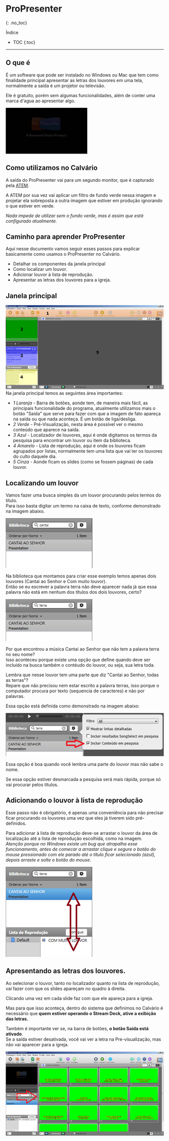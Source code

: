 # ProPresenter
{: .no_toc}

Índice
* TOC
{:toc}
---

## O que é

É um software que pode ser instalado no Windows ou Mac que tem como finalidade principal apresentar as letras dos louvores em uma tela, normalmente a saída é um projetor ou televisão.

Ele é gratuito, porém sem algumas funcionalidades, além de conter uma marca d'agua ao apresentar algo.

![Marca D'agua no ProPresenter6](marcadagua.png)

## Como utilizamos no Calvário

A saída do ProPresenter vai para um segundo monitor, que é capturado pela [ATEM](/ibcalvariotv/transmissao/equipamentos-e-programas/#atem).

A ATEM por sua vez vai aplicar um filtro de fundo verde nessa imagem e projetar ela sobreposta a outra imagem que estiver em produção ignorando o que estiver em verde.

*Nada impede de utilizar sem o fundo verde, mas é assim que está configurado atualmente.*

## Caminho para aprender ProPresenter

Aqui nesse documento vamos seguir esses passos para explicar basicamente como usamos o ProPresenter no Calvário.
- Detalhar os componentes da janela principal
- Como localizar um louvor.
- Adicionar louvor à lista de reprodução.
- Apresentar as letras dos louvores para a igreja.

## Janela principal

![Janela principal](janela-principal.png "Janela principal")
Na janela principal temos as seguintes área importantes:
- *1 Laranja* - Barra de botões, aonde tem, de maneira mais fácil, as principais funcionalidade do programa, atualmente utilizamos mais o botão  "Saída" que serve para fazer com que a imagem de fato apareça na saída ou que nada aconteça. É um botão de liga/desliga.
- *2 Verde* - Pré-Visualização, nesta área é possível ver o mesmo conteúdo que aparece na saída.
- *3 Azul* - Localizador de louvores, aqui é onde digitamos os termos da pesquisa para encontrar um louvor ou item da biblioteca.
- *4 Amarelo* - Lista de reprodução, aqui é onde os louvores ficam agrupados por listas, normalmente tem uma lista que vai ter os louvores do culto daquele dia.
- *5 Cinza* - Aonde ficam os slides (como se fossem páginas) de cada louvor.

## Localizando um louvor

Vamos fazer uma busca simples da um louvor procurando pelos termos do título.\
Para isso basta digitar um termo na caixa de texto, conforme demonstrado na imagem abaixo.

![Busca pelo título](busca-pelo-titulo.png)

Na biblioteca que montamos para criar esse exemplo temos apenas dois louvores (Cantai ao Senhor e Com muito louvor).\
Então se eu escrever a palavra terra não deve aparecer nada já que essa palavra não está em nenhum dos títulos dos dois louvores, certo?

![Busca pela palavra terra](busca-pela-palavra-terra.png)

Por que encontrou a música Cantai ao Senhor que não tem a palavra terra no seu nome?\
Isso aconteceu porque existe uma opção que define quando deve ser incluído na busca também o contéudo do louvor, ou seja, sua letra toda.

Lembra que nesse louvor tem uma parte que diz "Cantai ao Senhor, todas as terras"?\
Repare que não precisou nem estar escrito a palavra terras, isso porque o computador procura por texto (sequencia de caracteres) e não por palavras.

Essa opção está definida como demonstrado na imagem abaixo:

![Opção de busca pelo conteúdo](opcao-de-busca-pelo-conteudo.png)

Essa opção é boa quando você lembra uma parte do louvor mas não sabe o nome.

Se essa opção estiver desmarcada a pesquisa será mais rápida, porque só vai procurar pelos títulos.

## Adicionando o louvor à lista de reprodução

Esse passo não é obrigatório, é apenas uma conveniência para não precisar ficar procurando os louvores uma vez que eles já tiverem sido pré-definidos.

Para adicionar à lista de reprodução deve-se arrastar o louvor da área de localização até a lista de reprodução escolhida, como na imagem.\
*Atenção porque no Windows existe um bug que atrapalha esse funcionamento, antes de comecar a arrastar clique e segure o botão do mouse pressionado com ele parado até o título ficar selecionado (azul), depois arraste e solte o botão do mouse.*

![Adicionando na lista de reprodução](adicionar-na-lista-de-reproducao.png)

## Apresentando as letras dos louvores.

Ao selecionar o louvor, tanto no localizador quanto na lista de reprodução, vai fazer com que os slides apareçam no quadro à direita.

Clicando uma vez em cada slide faz com que ele apareça para a igreja.

Mas para que isso aconteça, dentro do sistema que definimos no Calvário é necessário que **quem estiver operando o Stream Deck, ative a exibição das letras.**

Também é importante ver se, na barra de botões, **o botão Saída está ativado**.\
Se a saída estiver desativada, você vai ver a letra na Pre-visualização, mas não vai aparecer para a igreja.

![Lista de slides](lista-de-slides.png)
